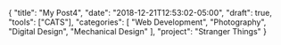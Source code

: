 {
    "title": "My Post4",
    "date": "2018-12-21T12:53:02-05:00",
    "draft": true,
    "tools": ["CATS"],
    "categories": [
        "Web Development",
        "Photography",
        "Digital Design",
        "Mechanical Design"
    ],
    "project": "Stranger Things"
}

